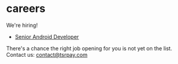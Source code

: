 # careers
We're hiring!

- [Senior Android Developer](https://github.com/transcrypt/careers/blob/master/android.md)

There's a chance the right job opening for you is not yet on the list.  
Contact us: contact@tsrpay.com
